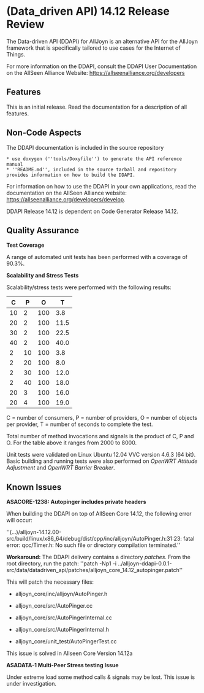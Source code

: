 # (Data_driven API) 14.12 Release Review

The Data-driven API (DDAPI) for AllJoyn is an alternative API for the AllJoyn framework that is specifically tailored to use cases for the Internet of Things.

For more information on the DDAPI, consult the DDAPI User Documentation on the AllSeen Alliance Website: https://allseenalliance.org/developers
## Features

This is an initial release. Read the documentation for a description of all features.

## Non-Code Aspects

The DDAPI documentation is included in the source repository

    * use doxygen (''tools/Doxyfile'') to generate the API reference manual
    * ''README.md'', included in the source tarball and repository provides information on how to build the DDAPI. 

For information on how to use the DDAPI in your own applications, read the documentation on the AllSeen Alliance website: https://allseenalliance.org/developers/develop.

DDAPI Release 14.12 is dependent on Code Generator Release 14.12.




## Quality Assurance

**Test Coverage**

A range of automated unit tests has been performed with a coverage of 90.3%. 

**Scalability and Stress Tests**

Scalability/stress tests were performed with the following results:

 | **C** | **P** | **O** | **T** | 
 | ----- | ----- | ----- | ----- | 
 | 10    | 2     | 100   | 3.8   | 
 | 20    | 2     | 100   | 11.5  | 
 | 30    | 2     | 100   | 22.5  | 
 | 40    | 2     | 100   | 40.0  | 
 | 2     | 10    | 100   | 3.8   | 
 | 2     | 20    | 100   | 8.0   | 
 | 2     | 30    | 100   | 12.0  | 
 | 2     | 40    | 100   | 18.0  | 
 | 20    | 3     | 100   | 16.0  | 
 | 20    | 4     | 100   | 19.0  | 

C = number of consumers, P = number of providers, O = number of objects per provider, T = number of seconds to complete the test.

Total number of method invocations and signals is the product of C, P and O.  For the table above it ranges from 2000 to 8000.

Unit tests were validated on Linux Ubuntu 12.04 VVC version 4.6.3 (64 bit). Basic building  and running tests were also performed on *OpenWRT Attitude Adjustment* and *OpenWRT Barrier Breaker*.
## Known Issues

__**ASACORE-1238: Autopinger includes private headers**__

When building the DDAPI on top of AllSeen Core 14.12, the following error will occur:

''(...)/alljoyn-14.12.00-src/build/linux/x86_64/debug/dist/cpp/inc/alljoyn/AutoPinger.h:31:23: fatal error: qcc/Timer.h: No such file or directory
compilation terminated.''

**Workaround:**
The DDAPI delivery contains a directory *patches*. From the root directory, run the patch:
''patch -Np1 -i ../alljoyn-ddapi-0.0.1-src/data/datadriven_api/patches/alljoyn_core_14.12_autopinger.patch''

This will patch the necessary files:


*  alljoyn_core/inc/alljoyn/AutoPinger.h

*  alljoyn_core/src/AutoPinger.cc

*  alljoyn_core/src/AutoPingerInternal.cc

*  alljoyn_core/src/AutoPingerInternal.h

*  alljoyn_core/unit_test/AutoPingerTest.cc

This issue is solved in Allseen Core Version 14.12a

__**ASADATA-1 Multi-Peer Stress testing Issue**__

Under extreme load some method calls & signals may be lost. This issue is under investigation.






